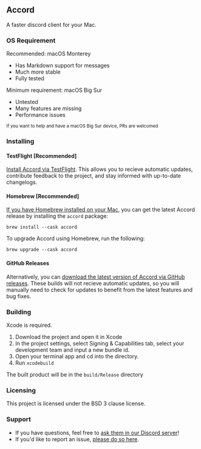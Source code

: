 ## Accord
A faster discord client for your Mac. 

### OS Requirement

Recommended: macOS Monterey
* Has Markdown support for messages
* Much more stable
* Fully tested

Minimum requirement: macOS Big Sur
* Untested
* Many features are missing
* Performance issues 
<sup>
If you want to help and have a macOS Big Sur device, PRs are welcomed
</sup>

### Installing

#### TestFlight [Recommended]
[Install Accord via TestFlight](https://itunes.apple.com/us/app/testflight/id899247664?mt=8). This allows you to recieve automatic updates, contribute feedback to the project, and stay informed with up-to-date changelogs.

#### Homebrew [Recommended]
[If you have Homebrew installed on your Mac](https://brew.sh), you can get the latest Accord release by installing the `accord` package:
```
brew install --cask accord
```
To upgrade Accord using Homebrew, run the following:
```
brew upgrade --cask accord
```

#### GitHub Releases
Alternatively, you can [download the latest version of Accord via GitHub releases](https://github.com/evelyneee/accord/releases/latest). These builds will not recieve automatic updates, so you will manually need to check for updates to benefit from the latest features and bug fixes.

### Building
Xcode is required.
1. Download the project and open it in Xcode 
2. In the project settings, select Signing & Capabilities tab, select your development team and input a new bundle id.
3. Open your terminal app and cd into the directory. 
4. Run `xcodebuild` 

The built product will be in the `build/Release` directory

### Licensing
This project is licensed under the BSD 3 clause license.

### Support
* If you have questions, feel free to [ask them in our Discord server](https://discord.gg/nUGnmA9yFH)!
* If you'd like to report an issue, [please do so here](https://github.com/evelyneee/accord/issues/new).
